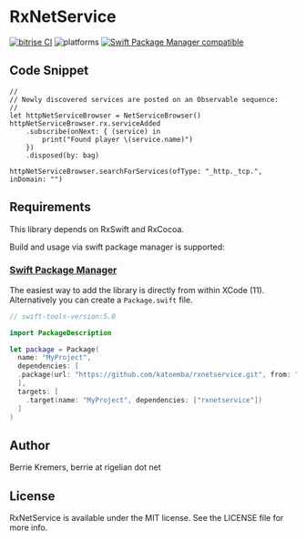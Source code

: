 # RxNetService

[![bitrise CI](https://img.shields.io/bitrise/ec02a90991a765cd?token=tFLkMNn-FUH_pVLLnJF4wA)](https://bitrise.io)
![platforms](https://img.shields.io/badge/platforms-iOS%20%7C%20macOS%20%7C%20tvOS%20%7C%20watchOS-lightgrey)
[![Swift Package Manager compatible](https://img.shields.io/badge/Swift%20Package%20Manager-compatible-brightgreen.svg)](https://github.com/apple/swift-package-manager)

## Code Snippet

```
//
// Newly discovered services are posted on an Observable sequence:
//
let httpNetServiceBrowser = NetServiceBrowser()
httpNetServiceBrowser.rx.serviceAdded
	.subscribe(onNext: { (service) in
		print("Found player \(service.name)")
	})
	.disposed(by: bag)
			
httpNetServiceBrowser.searchForServices(ofType: "_http._tcp.", inDomain: "")
```


## Requirements

This library depends on RxSwift and RxCocoa.

Build and usage via swift package manager is supported:

### [Swift Package Manager](https://github.com/apple/swift-package-manager)

The easiest way to add the library is directly from within XCode (11). Alternatively you can create a `Package.swift` file. 

```swift
// swift-tools-version:5.0

import PackageDescription

let package = Package(
  name: "MyProject",
  dependencies: [
  .package(url: "https://github.com/katoemba/rxnetservice.git", from: "0.2.1")
  ],
  targets: [
    .target(name: "MyProject", dependencies: ["rxnetservice"])
  ]
)
```

## Author

Berrie Kremers, berrie at rigelian dot net

## License

RxNetService is available under the MIT license. See the LICENSE file for more info.

